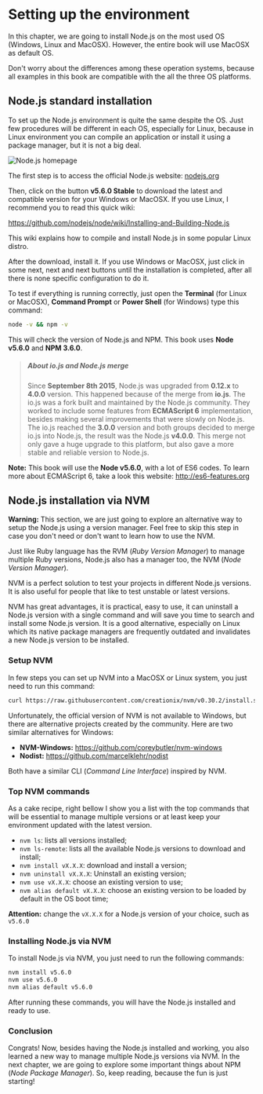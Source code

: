 # Setting up the environment

In this chapter, we are going to install Node.js on the most used OS (Windows, Linux and MacOSX). However, the entire book will use MacOSX as default OS.

Don't worry about the differences among these operation systems, because all examples in this book are compatible with the all the three OS platforms.

## Node.js standard installation

To set up the Node.js environment is quite the same despite the OS. Just few procedures will be different in each OS, especially for Linux, because in Linux environment you can compile an application or install it using a package manager, but it is not a big deal.

![Node.js homepage](images/nodejs-install.jpg)

The first step is to access the official Node.js website: [nodejs.org](http://nodejs.org)

Then, click on the button **v5.6.0 Stable** to download the latest and compatible version for your Windows or MacOSX. If you use Linux, I recommend you to read this quick wiki:

https://github.com/nodejs/node/wiki/Installing-and-Building-Node.js

This wiki explains how to compile and install Node.js in some popular Linux distro.

After the download, install it. If you use Windows or MacOSX, just click in some next, next and next buttons until the installation is completed, after all there is none specific configuration to do it.

To test if everything is running correctly, just open the **Terminal** (for Linux or MacOSX), **Command Prompt** or **Power Shell** (for Windows) type this command:

``` bash
node -v && npm -v
```

This will check the version of Node.js and NPM. This book uses **Node v5.6.0** and **NPM 3.6.0**.

> ##### About io.js and Node.js merge
> Since **September 8th 2015**, Node.js was upgraded from **0.12.x** to **4.0.0** version. This happened because of the merge from **io.js**. The io.js was a fork built and maintained by the Node.js community. They worked to include some features from **ECMAScript 6** implementation, besides making several improvements that were slowly on Node.js. The io.js reached the **3.0.0** version and both groups decided to merge io.js into Node.js, the result was the Node.js **v4.0.0**. This merge not only gave a huge upgrade to this platform, but also gave a more stable and reliable version to Node.js.

**Note:** This book will use the **Node v5.6.0**, with a lot of ES6 codes. To learn more about ECMAScript 6, take a look this website:
http://es6-features.org

## Node.js installation via NVM

**Warning:** This section, we are just going to explore an alternative way to setup the Node.js using a version manager. Feel free to skip this step in case you don't need or don't want to learn how to use the NVM.

Just like Ruby language has the RVM (*Ruby Version Manager*) to manage multiple Ruby versions, Node.js also has a manager too, the NVM (*Node Version Manager*).

NVM is a perfect solution to test your projects in different Node.js versions. It is also useful for people that like to test unstable or latest versions.

NVM has great advantages, it is practical, easy to use, it can uninstall a Node.js version with a single command and will save you time to search and install some Node.js version. It is a good alternative, especially on Linux which its native package managers are frequently outdated and invalidates a new Node.js version to be installed.

### Setup NVM

In few steps you can set up NVM into a MacOSX or Linux system, you just need to run this command:

``` bash
curl https://raw.githubusercontent.com/creationix/nvm/v0.30.2/install.sh | bash
```

Unfortunately, the official version of NVM is not available to Windows, but there are alternative projects created by the community. Here are two similar alternatives for Windows:

* **NVM-Windows:** https://github.com/coreybutler/nvm-windows
* **Nodist:** https://github.com/marcelklehr/nodist

Both have a similar CLI (*Command Line Interface*) inspired by NVM.

### Top NVM commands

As a cake recipe, right bellow I show you a list with the top commands that will be essential to manage multiple versions or at least keep your environment updated with the latest version.

* `nvm ls`: lists all versions installed;
* `nvm ls-remote`: lists all the available Node.js versions to download and install;
* `nvm install vX.X.X`: download and install a version;
* `nvm uninstall vX.X.X`: Uninstall an existing version;
* `nvm use vX.X.X`: choose an existing version to use;
* `nvm alias default vX.X.X`: choose an existing version to be loaded by default in the OS boot time;

**Attention:** change the `vX.X.X` for a Node.js version of your choice, such as `v5.6.0`

### Installing Node.js via NVM

To install Node.js via NVM, you just need to run the following commands:

``` bash
nvm install v5.6.0
nvm use v5.6.0
nvm alias default v5.6.0
```

After running these commands, you will have the Node.js installed and ready to use.

### Conclusion

Congrats! Now, besides having the Node.js installed and working, you also learned a new way to manage multiple Node.js versions via NVM. In the next chapter, we are going to explore some important things about NPM (*Node Package Manager*). So, keep reading, because the fun is just starting!
